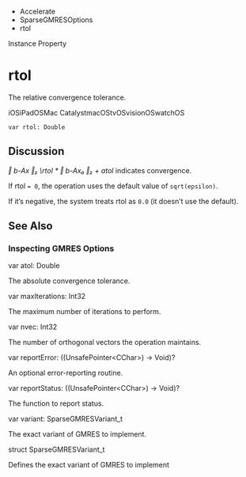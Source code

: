 

- Accelerate
- SparseGMRESOptions
-  rtol 

Instance Property

# rtol

The relative convergence tolerance.

iOSiPadOSMac CatalystmacOStvOSvisionOSwatchOS

``` source
var rtol: Double
```

## Discussion

*‖ b-Ax ‖₂ \rtol \* ‖ b-Ax₀ ‖₂ + atol* indicates convergence.

If rtol `= 0`, the operation uses the default value of `sqrt(epsilon)`.

If it’s negative, the system treats rtol as `0.0` (it doesn’t use the default).

## See Also

### Inspecting GMRES Options

var atol: Double

The absolute convergence tolerance.

var maxIterations: Int32

The maximum number of iterations to perform.

var nvec: Int32

The number of orthogonal vectors the operation maintains.

var reportError: ((UnsafePointer&lt;CChar>) -> Void)?

An optional error-reporting routine.

var reportStatus: ((UnsafePointer&lt;CChar>) -> Void)?

The function to report status.

var variant: SparseGMRESVariant_t

The exact variant of GMRES to implement.

struct SparseGMRESVariant_t

Defines the exact variant of GMRES to implement

